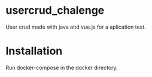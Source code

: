 # usercrud_chalenge
User crud made with java and vue.js for a aplication test.

# Installation
Run docker-compose in the docker directory.